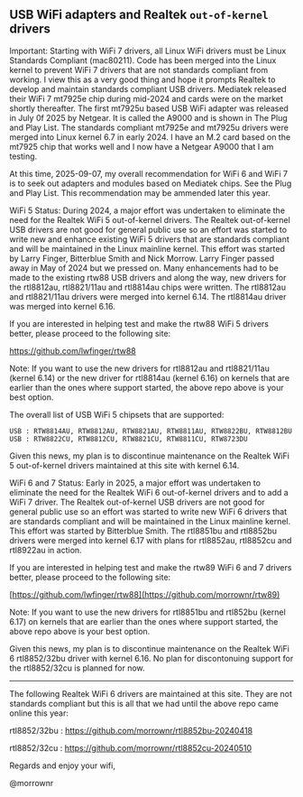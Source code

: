 ## USB WiFi adapters and Realtek `out-of-kernel` drivers

Important: Starting with WiFi 7 drivers, all Linux WiFi drivers must be Linux Standards Compliant (mac80211). Code has been merged into the Linux kernel to prevent WiFi 7 drivers that are not standards compliant from working. I view this as a very good thing and hope it prompts Realtek to develop and maintain standards compliant USB drivers. Mediatek released their WiFi 7 mt7925e chip during mid-2024 and cards were on the market shortly thereafter. The first mt7925u based USB WiFi adapter was released in July 0f 2025 by Netgear. It is called the A9000 and is shown in The Plug and Play List. The standards compliant mt7925e and mt7925u drivers were merged into Linux kernel 6.7 in early 2024. I have an M.2 card based on the mt7925 chip that works well and I now have a Netgear A9000 that I am testing.

At this time, 2025-09-07, my overall recommendation for WiFi 6 and WiFi 7 is to seek out adapters and modules based on Mediatek chips. See the Plug and Play  List. This recommendation may be ammended later this year.

WiFi 5 Status: During 2024, a major effort was undertaken to eliminate the need for the Realtek WiFi 5 out-of-kernel drivers. The Realtek out-of-kernel USB drivers are not good for general public use so an effort was started to write new and enhance existing WiFi 5 drivers that are standards compliant and will be maintained in the Linux mainline kernel. This effort was started by Larry Finger, Bitterblue Smith and Nick Morrow. Larry Finger passed away in May of 2024 but we pressed on. Many enhancements had to be made to the existing rtw88 USB drivers and along the way, new drivers for the rtl8812au, rtl8821/11au and rtl8814au chips were written. The rtl8812au and rtl8821/11au drivers were merged into kernel 6.14. The rtl8814au driver was merged into kernel 6.16.

If you are interested in helping test and make the rtw88 WiFi 5 drivers better, please proceed to the following site:

https://github.com/lwfinger/rtw88

Note: If you want to use the new drivers for rtl8812au and rtl8821/11au (kernel 6.14) or the new driver for rtl8814au (kernel 6.16) on kernels that are earlier than the ones where support started, the above repo above is your best option.

The overall list of USB WiFi 5 chipsets that are supported:

```
USB : RTW8814AU, RTW8812AU, RTW8821AU, RTW8811AU, RTW8822BU, RTW8812BU
USB : RTW8822CU, RTW8812CU, RTW8821CU, RTW8811CU, RTW8723DU
```

Given this news, my plan is to discontinue maintenance on the Realtek WiFi 5 out-of-kernel drivers maintained at this site with kernel 6.14.

WiFi 6 and 7 Status: Early in 2025, a major effort was undertaken to eliminate the need for the Realtek WiFi 6 out-of-kernel drivers and to add a WiFi 7 driver. The Realtek out-of-kernel USB drivers are not good for general public use so an effort was started to write new WiFi 6 drivers that are standards compliant and will be maintained in the Linux mainline kernel. This effort was started by Bitterblue Smith. The rtl8851bu and rtl8852bu drivers were merged into kernel 6.17 with plans for rtl8852au, rtl8852cu and rtl8922au in action.

If you are interested in helping test and make the rtw89 WiFi 6 and 7 drivers better, please proceed to the following site:

[https://github.com/lwfinger/rtw88](https://github.com/morrownr/rtw89)

Note: If you want to use the new drivers for rtl8851bu and rtl852bu (kernel 6.17) on kernels that are earlier than the ones where support started, the above repo above is your best option.

Given this news, my plan is to discontinue maintenance on the Realtek WiFi 6 rtl8852/32bu driver with kernel 6.16. No plan for discontonuing support for the rtl8852/32cu is planned for now.

-----

The following Realtek WiFi 6 drivers are maintained at this site. They are not standards compliant but this is all that we had until the above repo came online this year:

rtl8852/32bu : https://github.com/morrownr/rtl8852bu-20240418

rtl8852/32cu : https://github.com/morrownr/rtl8852cu-20240510

Regards and enjoy your wifi,

@morrownr




